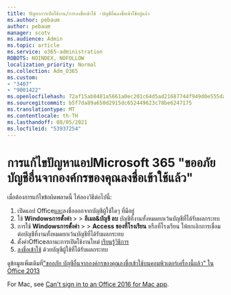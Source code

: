 ```yaml
---
title: ปัญหาการเปิดใช้งาน/การลงชื่อเข้าใช้ -บัญชีอื่นลงชื่อเข้าใช้อยู่แล้ว
ms.author: pebaum
author: pebaum
manager: scotv
ms.audience: Admin
ms.topic: article
ms.service: o365-administration
ROBOTS: NOINDEX, NOFOLLOW
localization_priority: Normal
ms.collection: Adm_O365
ms.custom:
- "3407"
- "9001422"
ms.openlocfilehash: 72af15ab8481a5661a0ec201c64d5ad21687744f949d0e555da21baf269a780f
ms.sourcegitcommit: b5f7da89a650d2915dc652449623c78be6247175
ms.translationtype: MT
ms.contentlocale: th-TH
ms.lasthandoff: 08/05/2021
ms.locfileid: "53937254"
---
```

# <a name="fixing-the-microsoft-365-apps-sorry-another-account-from-your-organization-is-already-signed-in-message"></a>การแก้ไขปัญหาแอปMicrosoft 365 "ขออภัย บัญชีอื่นจากองค์กรของคุณลงชื่อเข้าใช้แล้ว"

เมื่อต้องการแก้ไขข้อผิดพลาดนี้ ให้ลองวิธีต่อไปนี้:

1. เปิดแอป Office[และ](https://support.office.com/article/5a20dc11-47e9-4b6f-945d-478cb6d92071)ลงชื่อออกจากบัญชีผู้ใช้ใดๆ ที่มีอยู่   
2. ใช้ **Windowsการตั้งค่า**  >    >  **อีเมล&บัญชี ลบ** บัญชีที่งานทั้งหมดยกเว้นบัญชีที่ได้รับผลกระทบ 
3. การใช้ **Windowsการตั้งค่า**  >    >  **Access ของที่โรงเรียน** หรือที่โรงเรียน ให้ยกเลิกการเชื่อมต่อบัญชีที่งานทั้งหมดยกเว้นบัญชีที่ได้รับผลกระทบ 
4. ตั้งค่าOfficeสถานะการเปิดใช้งานใหม่ [เรียนรู้วิธีการ](https://docs.microsoft.com/office365/troubleshoot/activation/reset-office-365-proplus-activation-state
)
5. [ลงชื่อเข้าใช้](https://support.office.com/article/628ea040-f265-49de-b986-be09c3ebf8a9) ด้วยบัญชีผู้ใช้ที่ได้รับผลกระทบ 

ดูข้อมูลเพิ่มเติมที่["ขออภัย บัญชีอื่นจากองค์กรของคุณลงชื่อเข้าใช้บนคอมพิวเตอร์เครื่องนี้แล้ว" ใน Office 2013](https://docs.microsoft.com/office/troubleshoot/error-messages/another-account-already-signed-in)

For Mac, see [Can't sign in to an Office 2016 for Mac app](https://docs.microsoft.com/office365/troubleshoot/authentication/sign-in-to-office-2016-for-mac-fail).